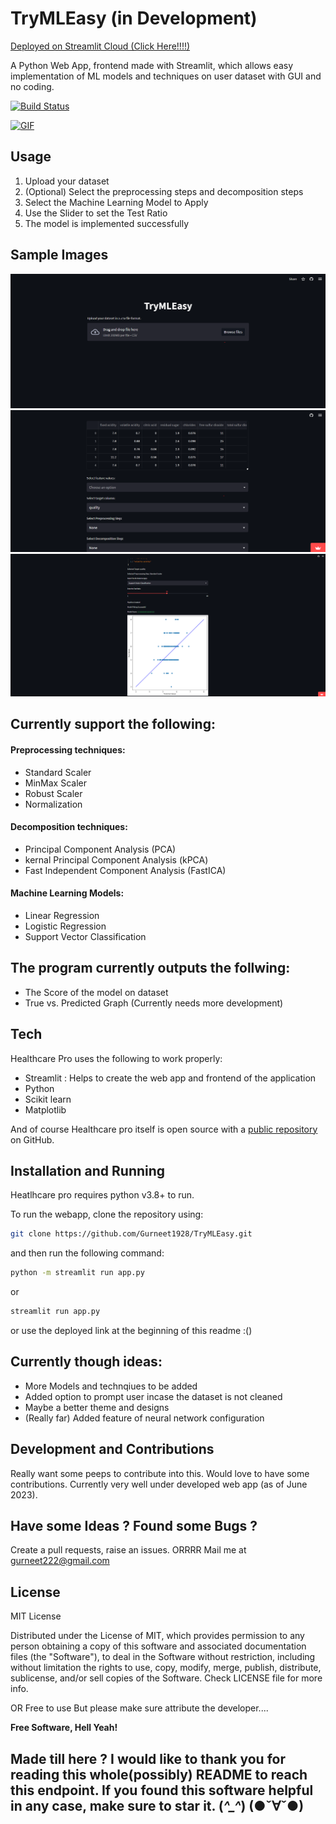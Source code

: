 # TryMLEasy (in Development)

[Deployed on Streamlit Cloud (Click Here!!!!)](https://trymleasy.streamlit.app/)

A Python Web App, frontend made with Streamlit, which allows easy implementation of ML models and techniques on user dataset with GUI and no coding.

[![Build Status](https://cdn.jsdelivr.net/gh/jenkinsci/embeddable-build-status-plugin@master/src/doc/flat-square_unconfigured.svg)](https://travis-ci.org/joemccann/dillinger)

[![GIF](https://tenor.com/boCOs.gif)](https://tenor.com/boCOs.gif)


## Usage

1. Upload your dataset 
2. (Optional) Select the preprocessing steps and decomposition steps 
3. Select the Machine Learning Model to Apply
4. Use the Slider to set the Test Ratio
5. The model is implemented successfully

## Sample Images
![Default Page](images/default_page.png)
![Sample Dataset](images/sample_dataset.png)
![Output Graph](images/output_graph.png)


## Currently support the following:

#### Preprocessing techniques:
- Standard Scaler
- MinMax Scaler
- Robust Scaler
- Normalization

#### Decomposition techniques:
- Principal Component Analysis (PCA)
- kernal Principal Component Analysis (kPCA)
- Fast Independent Component Analysis (FastICA)

#### Machine Learning Models:
- Linear Regression
- Logistic Regression
- Support Vector Classification

## The program currently outputs the follwing:
- The Score of the model on dataset
- True vs. Predicted Graph (Currently needs more development)

## Tech
Healthcare Pro uses the following to work properly:

- Streamlit : Helps to create the web app and frontend of the application
- Python 
- Scikit learn
- Matplotlib

And of course Healthcare pro itself is open source with a [public repository](https://github.com/Gurneet1928/healthcare-pro-gpt)
 on GitHub.

## Installation and Running

Heatlhcare pro requires python v3.8+ to run.

To run the webapp, clone the repository using:

```sh
git clone https://github.com/Gurneet1928/TryMLEasy.git
```
and then run the following command:
```sh
python -m streamlit run app.py
```
or
```sh
streamlit run app.py
```
or use the deployed link at the beginning of this readme :()

## Currently though ideas:
- More Models and technqiues to be added
- Added option to prompt user incase the dataset is not cleaned
- Maybe a better theme and designs
- (Really far) Added feature of neural network configuration

## Development and Contributions
Really want some peeps to contribute into this. Would love to have some contributions.
Currently very well under developed web app (as of June 2023). 

## Have some Ideas ? Found some Bugs ? 
Create a pull requests, raise an issues.
ORRRR
Mail me at gurneet222@gmail.com

## License

MIT License

Distributed under the License of MIT, which provides permission to any person obtaining a copy of this software and associated documentation files (the "Software"), to deal in the Software without restriction, including without limitation the rights to use, copy, modify, merge, publish, distribute, sublicense, and/or sell copies of the Software. Check LICENSE file for more info.

OR
Free to use
But please make sure attribute the developer....

**Free Software, Hell Yeah!**

## Made till here ? I would like to thank you for reading this whole(possibly) README to reach this endpoint. If you found this software helpful in any case, make sure to star it.    (*^_^*)   (●ˇ∀ˇ●)
